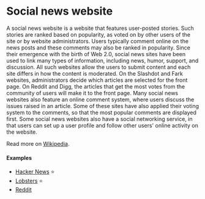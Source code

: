 # Social news website

A social news website is a website that features user-posted stories. Such stories are ranked based on popularity, as voted on by other users of the site or by website administrators. Users typically comment online on the news posts and these comments may also be ranked in popularity. Since their emergence with the birth of Web 2.0, social news sites have been used to link many types of information, including news, humor, support, and discussion. All such websites allow the users to submit content and each site differs in how the content is moderated. On the Slashdot and Fark websites, administrators decide which articles are selected for the front page. On Reddit and Digg, the articles that get the most votes from the community of users will make it to the front page. Many social news websites also feature an online comment system, where users discuss the issues raised in an article. Some of these sites have also applied their voting system to the comments, so that the most popular comments are displayed first. Some social news websites also have a social networking service, in that users can set up a user profile and follow other users' online activity on the website.

Read more on [Wikipedia](https://en.wikipedia.org/wiki/Social_news_website).

#### Examples
- [Hacker News](https://news.ycombinator.com) ⭐
- [Lobsters](https://lobste.rs) ⭐
- [Reddit](https://www.reddit.com)
